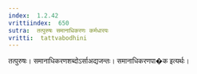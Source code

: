 ```yaml
---
index:  1.2.42
vrittiindex:  650
sutra:  तत्पुरुषः समानाधिकरणः कर्मधारयः
vritti:  tattvabodhini 
---
```


तत्पुरुषः। समानाधिकरणशब्दोऽर्साअद्यजन्तः। समानाधिकरणपा�क इत्यर्थः। 

